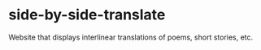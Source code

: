 # side-by-side-translate
Website that displays interlinear translations of poems, short stories, etc.
